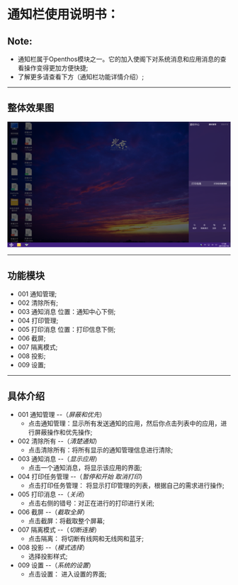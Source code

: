 # 通知栏使用说明书：

## Note:
  - 通知栏属于Openthos模块之一。它的加入使阁下对系统消息和应用消息的查看操作变得更加方便快捷;  
  - 了解更多请查看下方（通知栏功能详情介绍）;  
  
***
## 整体效果图
 ![](pic/tongzhilan/tongzhilan.png)
 
***
## 功能模块
  - 001 通知管理;
  - 002 清除所有;
  - 003 通知消息 位置：通知中心下侧;
  - 004 打印管理;
  - 005 打印消息 位置：打印信息下侧;
  - 006 截屏;
  - 007 隔离模式;
  - 008 投影;
  - 009 设置;

***

## 具体介绍  
  - 001 通知管理 --（*屏蔽和优先*）
    - 点击通知管理：显示所有发送通知的应用，然后你点击列表中的应用，进行屏蔽操作和优先操作;
  - 002 清除所有 --（*清楚通知*）
    - 点击清除所有：将所有显示的通知管理信息进行清除;
  - 003 通知消息 --（*显示应用*）
    - 点击一个通知消息，将显示该应用的界面;
  - 004 打印任务管理 --（*暂停和开始 取消打印*）
    - 点击打印任务管理： 将显示打印管理的列表，根据自己的需求进行操作;
  - 005 打印消息 --（*关闭*）
    - 点击右侧的错号：对正在进行的打印进行关闭;
  - 006 截屏 --（*截取全屏*）
    - 点击截屏：将截取整个屏幕;
  - 007 隔离模式  --（*切断连接*）
    - 点击隔离： 将切断有线网和无线网和蓝牙;
  - 008 投影 --（*模式选择*）
    - 选择投影样式;
  - 009 设置 --（*系统的设置*）
    - 点击设置： 进入设置的界面;
